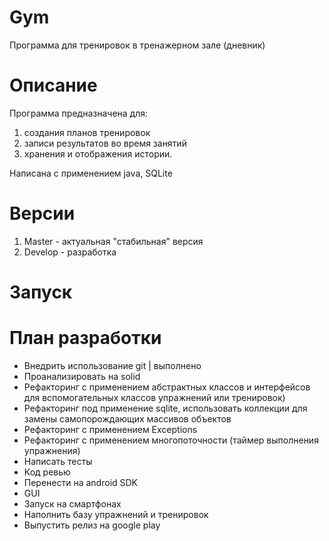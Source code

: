 # Gym
Программа для тренировок в тренажерном зале (дневник)

# Описание
Программа предназначена для:
1. создания планов тренировок
2. записи результатов во время занятий
3. хранения и отображения истории. 

Написана с применением java, SQLite

# Версии
1. Master - актуальная "стабильная" версия
2. Develop - разработка

# Запуск

# План разработки
- Внедрить использование git | выполнено
- Проанализировать на solid
- Рефакторинг с применением абстрактных классов и интерфейсов для вспомогательных классов упражнений или тренировок)
- Рефакторинг под применение sqlite, использовать коллекции для замены самопорождающих массивов объектов
- Рефакторинг с применением Exceptions
- Рефакторинг с применением многопоточности (таймер выполнения упражнения)
- Написать тесты
- Код ревью
- Перенести на android SDK
- GUI
- Запуск на смартфонах
- Наполнить базу упражнений и тренировок
- Выпустить релиз на google play

